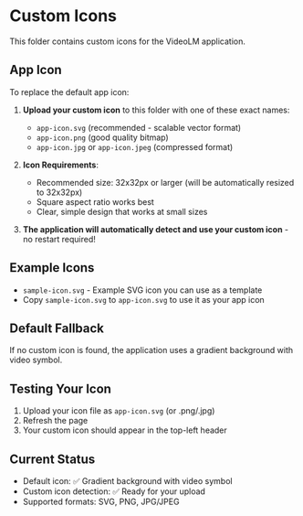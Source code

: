 # Custom Icons

This folder contains custom icons for the VideoLM application.

## App Icon

To replace the default app icon:

1. **Upload your custom icon** to this folder with one of these exact names:
   - `app-icon.svg` (recommended - scalable vector format)
   - `app-icon.png` (good quality bitmap)
   - `app-icon.jpg` or `app-icon.jpeg` (compressed format)

2. **Icon Requirements**:
   - Recommended size: 32x32px or larger (will be automatically resized to 32x32px)
   - Square aspect ratio works best
   - Clear, simple design that works at small sizes

3. **The application will automatically detect and use your custom icon** - no restart required!

## Example Icons

- `sample-icon.svg` - Example SVG icon you can use as a template
- Copy `sample-icon.svg` to `app-icon.svg` to use it as your app icon

## Default Fallback

If no custom icon is found, the application uses a gradient background with video symbol.

## Testing Your Icon

1. Upload your icon file as `app-icon.svg` (or .png/.jpg)
2. Refresh the page
3. Your custom icon should appear in the top-left header

## Current Status

- Default icon: ✅ Gradient background with video symbol
- Custom icon detection: ✅ Ready for your upload
- Supported formats: SVG, PNG, JPG/JPEG